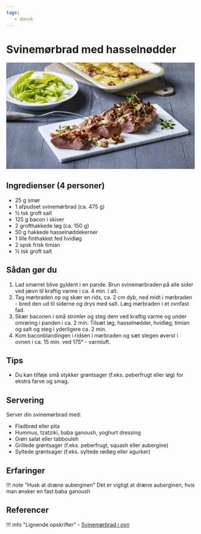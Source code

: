 ```yaml
---
tags:
   - dansk
---
```


# Svinemørbrad med hasselnødder

![alt text](../../attachments/svinemørbrad-med-hasselnødder.png)

## Ingredienser (4 personer)
- 25 g smør
- 1 afpudset svinemørbrad (ca. 475 g)
- ½ tsk groft salt
- 125 g bacon i skiver
- 2 grofthakkede løg (ca. 150 g)
- 50 g hakkede hasselnøddekerner
- 1 lille finthakket fed hvidløg
- 2 spsk frisk timian
- ½ tsk groft salt

## Sådan gør du

1. Lad smørret blive gyldent i en pande. Brun svinemørbraden på alle sider ved jævn til kraftig varme i ca. 4 min. i alt.
2. Tag mørbraden op og skær en rids, ca. 2 cm dyb, ned midt i mørbraden - bred den ud til siderne og drys med salt. Læg mørbraden i et ovnfast fad.
3. Skær baconen i små strimler og steg dem ved kraftig varme og under omrøring i panden i ca. 2 min. Tilsæt løg, hasselnødder, hvidløg, timian og salt og steg i yderligere ca. 2 min.
4. Kom baconblandingen i ridsen i mørbraden og sæt stegen øverst i ovnen i ca. 15 min. ved 175° - varmluft.

## Tips
- Du kan tilføje små stykker grøntsager (f.eks. peberfrugt eller løg) for ekstra farve og smag.

## Servering
Server din svinemørbrad med:
- Fladbrød eller pita
- Hummus, tzatziki, baba ganoush, yoghurt dressing
- Grøn salat eller tabbouleh
- Grillede grøntsager (f.eks. peberfrugt, squash eller aubergine)
- Syltede grøntsager (f.eks. syltede rødløg eller agurker)

## Erfaringer

!!! note "Husk at dræne auberginen"
    Det er vigtigt at dræne auberginen, hvis man ønsker en fast baba ganoush

## Referencer

!!! info "Lignende opskrifter"
    - [Svinemørbrad i ovn](https://www.arla.dk/opskrifter/svinemorbrad-i-ovn/)
